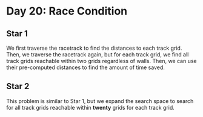 # Day 20: Race Condition

## Star 1

We first traverse the racetrack to find the distances to each track grid. Then, we traverse the racetrack again, but for each track grid, we find all track grids reachable within two grids regardless of walls. Then, we can use their pre-computed distances to find the amount of time saved.

## Star 2

This problem is similar to Star 1, but we expand the search space to search for all track grids reachable within **twenty** grids for each track grid.